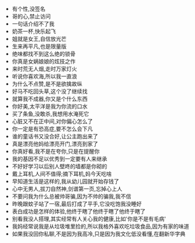 - 有个性,没签名
- 哥的心,禁止访问
- 一句话介绍不了我
- 奶茶一杯,快乐起飞
- 姐就是女王,自信放光芒
- 生来再平凡,也是限量版
- 绝味都找不到这么绝的锁骨
- 你真是女娲娘娘的炫技之作
- 来时荒无人烟,走时万家灯火
- 听说你喜欢海,所以我一直浪
- 为什么不点赞,是不是欲擒故纵
- 好马不吃回头草,这个没了继续找
- 就算我不成器,你又是个什么东西
- 你好美,太平洋是我为你流的口水
- 买了条鱼,没敢杀,我想用水淹死它
- 心脏又不在正中间,对你偏心怎么了
- 你一定是有恐高症,要不怎么会下凡
- 谁的童话书又没合好,让公主跑出来了
- 真是漂亮他妈给漂亮开门,漂亮到家了
- 你真好看,我不是在夸你,只是在提醒你
- 我的基因不足以优秀到一定要有人来继承
- 不好好学习以后别人壁咚的墙都是你砌的
- 戴上耳机,人间不值得;摘下耳机,妈今天吃啥
- 早知道生活是这样的,我从幼儿园就开始存钱了
- 心中无男人,拔刀自然神,剑谱第一页,忘掉心上人
- 不要问我为什么总被帅哥骗,因为不帅的骗我,我不信
- 昨晚跟蚊子站了一宿,最后打成了平手,它没吃饱我没睡好
- 表白成功是怎样的体验,他终于瞎了他终于瞎了他终于瞎了
- 别看我没人搭理,其实经常有人关心我的健康,比如'你是不是有毛病'
- 我妈经常说我是从垃圾堆里捡的,所以我格外喜欢吃垃圾食品,因为有家的味道
- 如果我没回你私聊,不是因为我高冷,只是因为我文化低没看懂,在翻新华字典